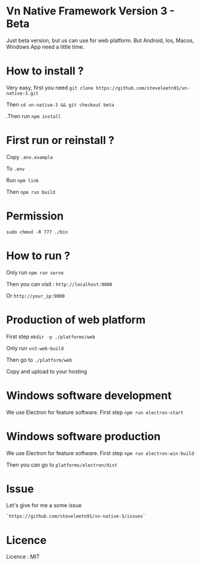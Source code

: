 # Vn Native Framework Version 3 - Beta

Just beta version, but us can use for web platform. But Android, Ios, Macos, Windows App need a little time.

# How to install ? 
Very easy, first you need 
    `git clone https://github.com/steveleetn91/vn-native-3.git`

Then
    `cd vn-native-3 && git checkout beta`

.Then run 
    `npm install`

# First run or reinstall ?
Copy 
    `.env.example`

To
    `.env`

Run 
    `npm link`

Then
    `npm run build`   

# Permission

`sudo chmod -R 777 ./bin`

# How to run ?

Only run 
    `npm run serve`    

Then you can visit : 
    `http://localhost:9000`

Or
    `http://your_ip:9000`

# Production of web platform

First step 
    `mkdir -p ./platforms/web`

Only run 
    `vn3-web-build`

Then go to 
    `./platform/web`

Copy and upload to your hosting

# Windows software development

We use Electron for feature software. First step 
    `npm run electron-start`

# Windows software production
We use Electron for feature software. First step
    `npm run electron-win-build`

Then you can go to
    `platforms/electron/dist`

# Issue

Let's give for me a some issue

    `https://github.com/steveleetn91/vn-native-3/issues`

# Licence 
Licence : MIT